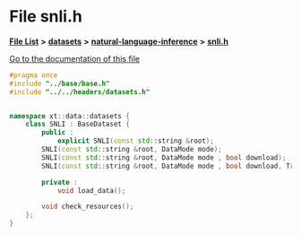 

# File snli.h

[**File List**](files.md) **>** [**datasets**](dir_29ff4802398ba4a572b958e731c7adb4.md) **>** [**natural-language-inference**](dir_cecfbd08ba907cb0c98c6ffe5c1549f6.md) **>** [**snli.h**](snli_8h.md)

[Go to the documentation of this file](snli_8h.md)


```C++
#pragma once
#include "../base/base.h"
#include "../../headers/datasets.h"


namespace xt::data::datasets {
    class SNLI : BaseDataset {
        public :
            explicit SNLI(const std::string &root);
        SNLI(const std::string &root, DataMode mode);
        SNLI(const std::string &root, DataMode mode , bool download);
        SNLI(const std::string &root, DataMode mode , bool download, TransformType transforms);

        private :
            void load_data();

        void check_resources();
    };
}
```


